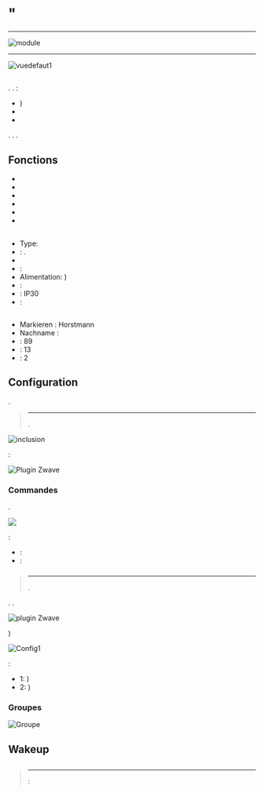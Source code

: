 # "

****

![module](images/secure.ses302/module.jpg)

****

![vuedefaut1](images/secure.ses302/vuedefaut1.jpg)

## 

. . :

-   )
-   
-   

. . .

## Fonctions

-   
-   
-   
-   
-   
-   

## 

-   Type: 
-   : .
-   
-    : 
-   Alimentation: )
-    : 
-    : IP30
-    : 

## 

-   Markieren : Horstmann
-   Nachname : 
-    : 89
-    : 13
-    : 2

## Configuration

 [](https://doc.jeedom.com/de_DE/plugins/automation%20protocol/openzwave/).

> ****
>
> .

![inclusion](images/secure.ses302/inclusion.jpg)

 :

![Plugin Zwave](images/secure.ses302/information.jpg)

### Commandes

.

![](images/secure.ses302/commandes.jpg)

 :

-    : 
-    : 



### 

> ****
>
> .

. .

![ plugin Zwave](images/plugin/bouton_configuration.jpg)

)

![Config1](images/secure.ses302/config1.jpg)

 :

-   1: )
-   2: )



### Groupes



![Groupe](images/secure.ses302/groupe.jpg)

## Wakeup



## 

> ****
>
>  : 
